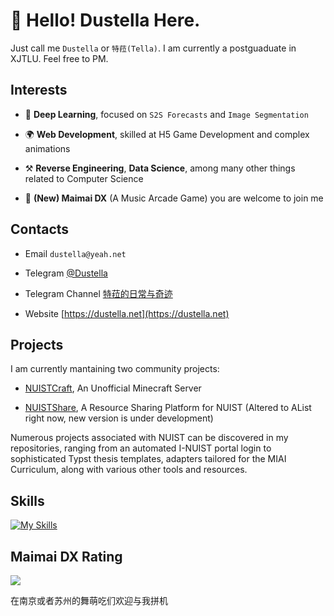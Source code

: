 
# 👋 Hello! Dustella Here.
  
Just call me `Dustella` or `特菈(Tella)`. I am currently a postguaduate in XJTLU. Feel free to PM. 

## Interests 

- 🧭 **Deep Learning**, focused on `S2S Forecasts` and `Image Segmentation` 

- 🌍 **Web Development**, skilled at H5 Game Development and complex animations 
  
- ⚒️ **Reverse Engineering**, **Data Science**,  among many other things related to Computer Science

- 🎹 **(New) Maimai DX** (A Music Arcade Game) you are welcome to join me 

## Contacts

- Email `dustella@yeah.net` 

- Telegram [@Dustella](https://t.me/dustella)

- Telegram Channel [特菈的日常与奇迹](https://t.me/dailytella)

- Website [https://dustella.net](https://dustella.net)

## Projects

I am currently mantaining two community projects:

- [NUISTCraft](https://www.nuistcraft.com), An Unofficial Minecraft Server 

- [NUISTShare](https://nuistshare.cn), A Resource Sharing Platform for NUIST (Altered to AList right now, new version is under development)

Numerous projects associated with NUIST can be discovered in my repositories, ranging from an automated I-NUIST portal login to sophisticated Typst thesis templates, adapters tailored for the MIAI Curriculum, along with various other tools and resources. 

## Skills

[![My Skills](https://skillicons.dev/icons?i=js,html,css,ts,vue,vite,go,rust,vscode,express,arduino,cloudflare,docker,git,heroku,linux,md,mongodb,mysql,nodejs,docker,ae,cs,flask,gitlab,nuxtjs,sass,vercel,octave,powershell,py,nginx,ps,pr,postgres,redis,sqlite,tailwind,webpack,windicss,wordpress,workers,bash,astro,cpp,dotnet,flask,svg,threejs,tensorflow)](https://skillicons.dev)

## Maimai DX Rating

<img src="https://dxrating.luoling.moe/api/genImage/Dustella?dummy=dummy1 " />

在南京或者苏州的舞萌吃们欢迎与我拼机
